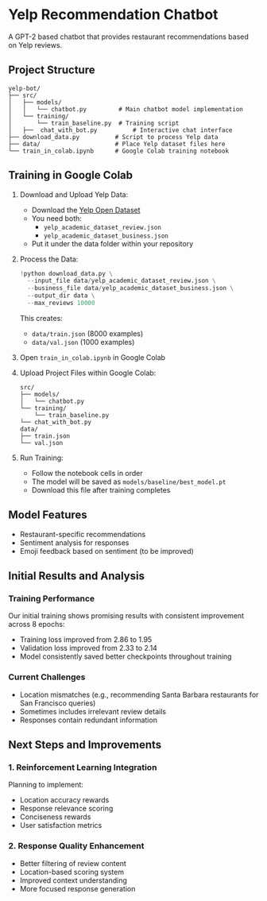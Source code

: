 # Yelp Recommendation Chatbot

A GPT-2 based chatbot that provides restaurant recommendations based on Yelp reviews.

## Project Structure

```
yelp-bot/
├── src/
│   ├── models/
│   │   └── chatbot.py         # Main chatbot model implementation
│   └── training/
│       └── train_baseline.py  # Training script
│   ├──  chat_with_bot.py          # Interactive chat interface
├── download_data.py          # Script to process Yelp data
├── data/                     # Place Yelp dataset files here
└── train_in_colab.ipynb      # Google Colab training notebook
```

## Training in Google Colab

1. Download and Upload Yelp Data:
   - Download the [Yelp Open Dataset](https://www.yelp.com/dataset)
   - You need both:
     - `yelp_academic_dataset_review.json`
     - `yelp_academic_dataset_business.json`
   - Put it under the data folder within your repository

2. Process the Data:
   ```python
   !python download_data.py \
     --input_file data/yelp_academic_dataset_review.json \
     --business_file data/yelp_academic_dataset_business.json \
     --output_dir data \
     --max_reviews 10000
   ```
   This creates:
   - `data/train.json` (8000 examples)
   - `data/val.json` (1000 examples)

3. Open `train_in_colab.ipynb` in Google Colab

4. Upload Project Files within Google Colab:
   ```
   src/
   ├── models/
   │   └── chatbot.py
   └── training/
       └── train_baseline.py
   └── chat_with_bot.py
   data/
   ├── train.json      
   └── val.json
   ```

5. Run Training:
   - Follow the notebook cells in order
   - The model will be saved as `models/baseline/best_model.pt`
   - Download this file after training completes

## Model Features
- Restaurant-specific recommendations
- Sentiment analysis for responses
- Emoji feedback based on sentiment (to be improved)

## Initial Results and Analysis

### Training Performance
Our initial training shows promising results with consistent improvement across 8 epochs:
   - Training loss improved from 2.86 to 1.95
   - Validation loss improved from 2.33 to 2.14
   - Model consistently saved better checkpoints throughout training

### Current Challenges
   - Location mismatches (e.g., recommending Santa Barbara restaurants for San Francisco queries)
   - Sometimes includes irrelevant review details
   - Responses contain redundant information

## Next Steps and Improvements

### 1. Reinforcement Learning Integration
Planning to implement:
- Location accuracy rewards
- Response relevance scoring
- Conciseness rewards
- User satisfaction metrics

### 2. Response Quality Enhancement
- Better filtering of review content
- Location-based scoring system
- Improved context understanding
- More focused response generation

